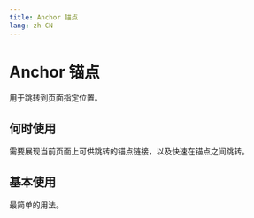 ```yaml
---
title: Anchor 锚点
lang: zh-CN
---
```


# Anchor 锚点

用于跳转到页面指定位置。

## 何时使用

需要展现当前页面上可供跳转的锚点链接，以及快速在锚点之间跳转。

## 基本使用

最简单的用法。

<demo src="../../../../example/anchor/basic.svelte"  github='Anchor'></demo>